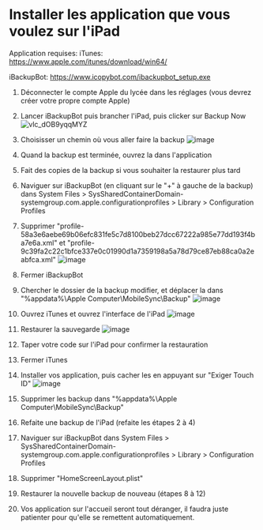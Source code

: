 # Installer les application que vous voulez sur l'iPad

Application requises:
iTunes: https://www.apple.com/itunes/download/win64/

iBackupBot: https://www.icopybot.com/ibackupbot_setup.exe

1) Déconnecter le compte Apple du lycée dans les réglages (vous devrez créer votre propre compte Apple)

2) Lancer iBackupBot puis brancher l'iPad, puis clicker sur Backup Now
![vlc_dOB9yqqMYZ](https://github.com/user-attachments/assets/b329f639-2421-4d79-ad20-49a4f42ca94a)

3) Choisisser un chemin où vous aller faire la backup
![image](https://github.com/user-attachments/assets/9cae5f52-7100-418c-b9de-1e6e3f4fdb09)

4) Quand la backup est terminée, ouvrez la dans l'application

5) Fait des copies de la backup si vous souhaiter la restaurer plus tard

6) Naviguer sur iBackupBot (en cliquant sur le "+" à gauche de la backup) dans System Files > SysSharedContainerDomain-systemgroup.com.apple.configurationprofiles > Library > Configuration Profiles
   
7) Supprimer "profile-58a3e6aebe69b06efc831fe5c7d8100beb27dcc67222a985e77dd193f4ba7e6a.xml" et "profile-9c39fa2c22c1bfce337e0c01990d1a7359198a5a78d79ce87eb88ca0a2eabfca.xml"
![image](https://github.com/user-attachments/assets/11581db3-eb96-4776-a78a-f1f970072765)

8) Fermer iBackupBot

9) Chercher le dossier de la backup modifier, et déplacer la dans "%appdata%\Apple Computer\MobileSync\Backup"
![image](https://github.com/user-attachments/assets/27df34d7-11a9-4635-a158-b82f817ec953)

10) Ouvrez iTunes et ouvrez l'interface de l'iPad
![image](https://github.com/user-attachments/assets/674ae4df-ab27-4064-a174-c94a48d90e8f)

11) Restaurer la sauvegarde
![image](https://github.com/user-attachments/assets/3400ebdf-0623-4817-b1a1-0765cfeacfda)

12) Taper votre code sur l'iPad pour confirmer la restauration

13) Fermer iTunes

14) Installer vos application, puis cacher les en appuyant sur "Exiger Touch ID"
![image](https://github.com/user-attachments/assets/40453814-891e-4488-90f7-db724ca9f3c4)

15) Supprimer les backup dans "%appdata%\Apple Computer\MobileSync\Backup"

16) Refaite une backup de l'iPad (refaite les étapes 2 à 4)

17) Naviguer sur iBackupBot dans System Files > SysSharedContainerDomain-systemgroup.com.apple.configurationprofiles > Library > Configuration Profiles

18) Supprimer "HomeScreenLayout.plist"

19) Restaurer la nouvelle backup de nouveau (étapes 8 à 12)

20) Vos application sur l'accueil seront tout déranger, il faudra juste patienter pour qu'elle se remettent automatiquement.
